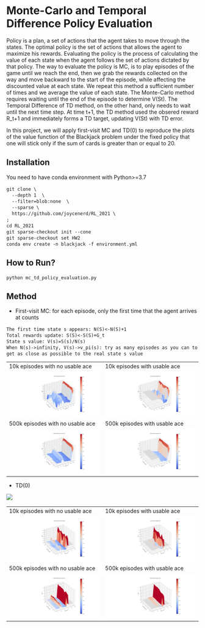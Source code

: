 # Monte-Carlo and Temporal Difference Policy Evaluation

Policy is a plan, a set of actions that the agent takes to move through the states. The optimal policy is the set of actions that allows the agent to maximize his rewards. Evaluating the policy is the process of calculating the value of each state when the agent follows the set of actions dictated by that policy. The way to evaluate the policy is MC, is to play episodes of the game until we reach the end, then we grab the rewards collected on the way and move backward to the start of the episode, while affecting the discounted value at each state. We repeat this method a sufficient number of times and we average the value of each state. The Monte-Carlo method requires waiting until the end of the episode to determine V(St). The Temporal Difference of TD method, on the other hand, only needs to wait until the next time step. At time t+1, the TD method used the obsered reward R_t+1 and immediately forms a TD target, updating V(St) with TD error.

In this project, we will apply first-visit MC and TD(0) to reproduce the plots of the value function of the Blackjack problem under the fixed policy that one will stick only  if the sum of cards is greater than or equal to 20.

## Installation

You need to have conda environment with Python>=3.7

```
git clone \
  --depth 1  \
  --filter=blob:none  \
  --sparse \
  https://github.com/joycenerd/RL_2021 \
;
cd RL_2021
git sparse-checkout init --cone
git sparse-checkout set HW2
conda env create -n blackjack -f environment.yml 
```

## How to Run?

```
python mc_td_policy_evaluation.py
```

## Method

* First-visit MC: for each episode, only the first time that the agent arrives at  counts
```
The first time state s appears: N(S)<-N(S)+1
Total rewards update: S(S)<-S(S)+G_t
State s value: V(s)=S(s)/N(s)
When N(s)->infinity, V(s)->v_pi(s): try as many episodes as you can to get as close as possible to the real state s value
```

<table>
    <tr>
        <td>10k episodes with no usable ace</td>
        <td>10k episodes with usable ace</td>
    </tr>
    <tr>
      <td><img src="./results/mc_10k_non-usable.png"></td>
      <td><img src="./results/mc_10k_usable.png"></td>
    </tr>
    <tr>
        <td>500k episodes with no usable ace</td>
        <td>500k episodes with usable ace</td>
    </tr>
    <tr>
      <td><img src="./results/mc_500k_non-usable.png"></td>
      <td><img src="./results/mc_500k_usable.png"></td>
    </tr>
</table>

* TD(0)
<img src="https://render.githubusercontent.com/render/math?math=V(S_t)\leftarrow V(S_t)+\alpha [R_{t+1}+\gamma V(S_{t+1})-V(S_t)]">

<table>
    <tr>
        <td>10k episodes with no usable ace</td>
        <td>10k episodes with usable ace</td>
    </tr>
    <tr>
      <td><img src="./results/td_10k_non-usable.png"></td>
      <td><img src="./results/td_10k_usable.png"></td>
    </tr>
    <tr>
        <td>500k episodes with no usable ace</td>
        <td>500k episodes with usable ace</td>
    </tr>
    <tr>
      <td><img src="./results/td_500k_non-usable.png"></td>
      <td><img src="./results/td_500k_usable.png"></td>
    </tr>
</table>

